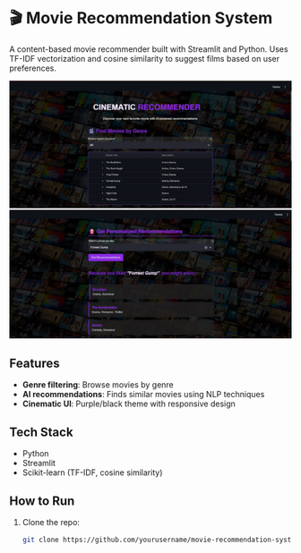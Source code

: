 # 🎬 Movie Recommendation System

A content-based movie recommender built with Streamlit and Python. Uses TF-IDF vectorization and cosine similarity to suggest films based on user preferences.

![Screenshot](mv1.png)
![Screenshot](mv2.png)

## Features
- **Genre filtering**: Browse movies by genre
- **AI recommendations**: Finds similar movies using NLP techniques
- **Cinematic UI**: Purple/black theme with responsive design

## Tech Stack
- Python
- Streamlit
- Scikit-learn (TF-IDF, cosine similarity)

## How to Run
1. Clone the repo:
   ```bash
   git clone https://github.com/yourusername/movie-recommendation-system.git

